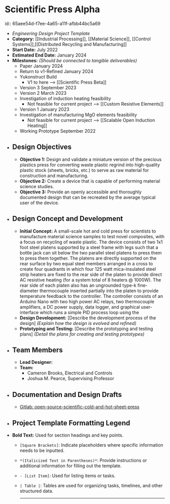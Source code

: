 # Scientific Press Alpha
id:: 65aee54d-f7ee-4a65-a11f-afbb44bc5a69
- *Engineering Design Project Template*
- **Category:** [[Industrial Processing]], [[Material Science]], [[Control Systems]],[[Distributed Recycling and Manufacturing]]
- **Start Date:** July 2022
- **Estimated End Date:** January 2024
- **Milestones:** *(Should be connected to tangible deliverables)*
	- Paper January 2024
	- Return to v1-Refined January 2024
	- Yukonstruct Build
		- V1 to here --> [[Scientific Press Beta]]
	- Version 3 September 2023
	- Version 2 March 2023
	- Investigation of induction heating feasibility
		- Not feasible for current project --> [[Custom Resistive Elements]]
	- Version 1 January 2023
	- Investigation of manufacturing MgO elements feasibility
		- Not feasible for current project --> [[Scalable Open Induction Heating]]
	- Working Prototype September 2022
- ## Design Objectives
	- **Objective 1:** Design and validate a miniature version of the precious plastics press for converting waste plastic regrind into high-quality plastic stock (sheets, bricks, etc.) to serve as raw material for construction and manufacturing.
	- **Objective 2:** Create a device that is capable of performing material science studies.
	- **Objective 3:** Provide an openly accessible and thoroughly documented design that can be recreated by the average typical user of the device.
- ## Design Concept and Development
	- **Initial Concept:** A small-scale hot and cold press for scientists to manufacture material science samples to test novel composites, with a focus on recycling of waste plastic. The device consists of two 1x1 foot steel platens supported by a steel frame with legs such that a bottle jack can sit below the two parallel steel platens to press them to press them together. The platens are directly supported on the rear surface by two equal steel members arranged in a cross to create four quadrants in which four 125 watt mica-insulated steel strip heaters are fixed to the rear side of the platen to provide direct AC resistive heating (for a system total of 8 heaters @ 1000W). The rear side of each platen also has an ungrounded type-k fine-diameter thermocouple inserted partially into the platen to provide temperature feedback to the controller. The controller consists of an Arduino Nano with two high power AC relays, two thermocouple amplifiers, a DC power supply, data logger, and graphical user-interface which runs a simple PID process loop using the
	- **Design Development:** [Describe the development process of the design] *(Explain how the design is evolved and refined)*
	- **Prototyping and Testing:** [Describe the prototyping and testing plans] *(Detail the plans for creating and testing prototypes)*
- ## Team Members
	- **Lead Designer:**
	- **Team:**
		- Cameron Brooks, Electrical and Controls
		- Joshua M. Pearce, Supervising Professor
- ## Documentation and Design Drafts
	- [Gitlab: open-source-scientific-cold-and-hot-sheet-press](https://gitlab.com/uwo-fast/open-source-distributed-recycling-and-additive-manufacturing/sheet-press/open-source-scientific-cold-and-hot-sheet-press)
- ## Project Template Formatting Legend
- **Bold Text:** Used for section headings and key points.
	- `[Square Brackets]`: Indicate placeholders where specific information needs to be inputted.
	- `*(Italicized Text in Parentheses)*`: Provide instructions or additional information for filling out the template.
	- `- [List Item]`: Used for listing items or tasks.
	- `| Table |`: Tables are used for organizing tasks, timelines, and other structured data.
	  
	  ---